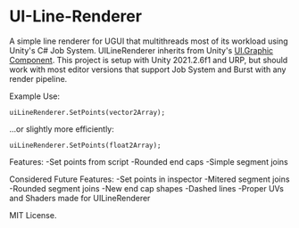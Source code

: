 # UI-Line-Renderer
 
A simple line renderer for UGUI that multithreads most of its workload using Unity's C# Job System. 
UILineRenderer inherits from Unity's [UI.Graphic Component](https://docs.unity3d.com/2018.1/Documentation/ScriptReference/UI.Graphic.html).
This project is setup with Unity 2021.2.6f1 and URP, but should work with most editor versions that support Job System and Burst with any render pipeline.

Example Use:

```
uiLineRenderer.SetPoints(vector2Array);
```

...or slightly more efficiently:

```
uiLineRenderer.SetPoints(float2Array);
```

Features:
-Set points from script
-Rounded end caps
-Simple segment joins

Considered Future Features:
-Set points in inspector
-Mitered segment joins
-Rounded segment joins
-New end cap shapes
-Dashed lines
-Proper UVs and Shaders made for UILineRenderer


MIT License.